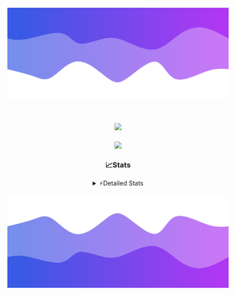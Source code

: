 ![Header](./header.png)
<div align="center">

<h1 align="center">
  <a href="https://git.io/typing-svg">
    <img src="https://readme-typing-svg.herokuapp.com/?lines=Hello,+There!+%F0%9F%91%8B;This+is+chicho.;Owner+on+Ocean;&center=true&size=25">
  </a>
</h1>
  
<p align="center">
  <img src="https://lanyard.cnrad.dev/api/852683595378196480" />
</p>

### 📈Stats
<details>
    <summary> ⚡Detailed Stats</summary>
    <br/>

<!--START_SECTION:waka-->
![Code Time](http://img.shields.io/badge/Code%20Time-999%20hrs%2033%20mins-blue)

![Profile Views](http://img.shields.io/badge/Profile%20Views-0-blue)

**🐱 My GitHub Data** 

> 📦 188.1 kB Used in GitHub's Storage 
 > 
> 🏆 0 Contributions in the Year 2025
 > 
> 🚫 Not Opted to Hire
 > 
> 📜 15 Public Repositories 
 > 
> 🔑 13 Private Repositories 
 > 
**I'm a Night 🦉** 

```text
🌞 Morning                24 commits          █░░░░░░░░░░░░░░░░░░░░░░░░   04.58 % 
🌆 Daytime                72 commits          ███░░░░░░░░░░░░░░░░░░░░░░   13.74 % 
🌃 Evening                236 commits         ███████████░░░░░░░░░░░░░░   45.04 % 
🌙 Night                  192 commits         █████████░░░░░░░░░░░░░░░░   36.64 % 
```
📅 **I'm Most Productive on Friday** 

```text
Monday                   28 commits          █░░░░░░░░░░░░░░░░░░░░░░░░   05.34 % 
Tuesday                  115 commits         █████░░░░░░░░░░░░░░░░░░░░   21.95 % 
Wednesday                83 commits          ████░░░░░░░░░░░░░░░░░░░░░   15.84 % 
Thursday                 67 commits          ███░░░░░░░░░░░░░░░░░░░░░░   12.79 % 
Friday                   125 commits         ██████░░░░░░░░░░░░░░░░░░░   23.85 % 
Saturday                 59 commits          ███░░░░░░░░░░░░░░░░░░░░░░   11.26 % 
Sunday                   47 commits          ██░░░░░░░░░░░░░░░░░░░░░░░   08.97 % 
```


📊 **This Week I Spent My Time On** 

```text
🕑︎ Time Zone: America/Argentina/Buenos_Aires

💬 Programming Languages: 
TypeScript               47 hrs 23 mins      ████████████████████████░   94.18 % 
JSON                     57 mins             ░░░░░░░░░░░░░░░░░░░░░░░░░   01.90 % 
JavaScript               26 mins             ░░░░░░░░░░░░░░░░░░░░░░░░░   00.88 % 
Other                    25 mins             ░░░░░░░░░░░░░░░░░░░░░░░░░   00.86 % 
Python                   17 mins             ░░░░░░░░░░░░░░░░░░░░░░░░░   00.57 % 

🔥 Editors: 
Cursor                   50 hrs 19 mins      █████████████████████████   100.00 % 

🐱‍💻 Projects: 
ocean-backend            46 hrs 24 mins      ███████████████████████░░   92.21 % 
backend-ocean            2 hrs 2 mins        █░░░░░░░░░░░░░░░░░░░░░░░░   04.04 % 
Proyecto                 48 mins             ░░░░░░░░░░░░░░░░░░░░░░░░░   01.59 % 
frontend-ocean           28 mins             ░░░░░░░░░░░░░░░░░░░░░░░░░   00.93 % 
Unknown Project          23 mins             ░░░░░░░░░░░░░░░░░░░░░░░░░   00.78 % 

💻 Operating System: 
Windows                  50 hrs 19 mins      █████████████████████████   100.00 % 
```

**I Mostly Code in JavaScript** 

```text
JavaScript               8 repos             ██████░░░░░░░░░░░░░░░░░░░   24.24 % 
HTML                     7 repos             █████░░░░░░░░░░░░░░░░░░░░   21.21 % 
TypeScript               4 repos             ███░░░░░░░░░░░░░░░░░░░░░░   12.12 % 
Astro                    2 repos             ██░░░░░░░░░░░░░░░░░░░░░░░   06.06 % 
SCSS                     1 repo              █░░░░░░░░░░░░░░░░░░░░░░░░   03.03 % 
```




 Last Updated on 22/01/2025 18:21:42 UTC
<!--END_SECTION:waka-->
</details>

![Footer](./footer.png)
